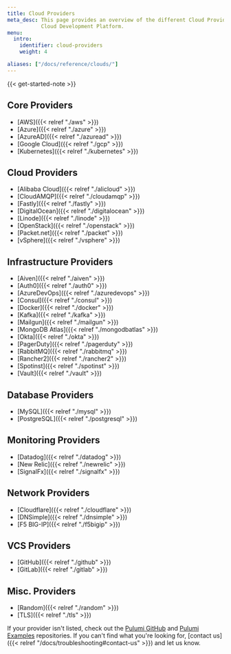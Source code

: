 ```yaml
---
title: Cloud Providers
meta_desc: This page provides an overview of the different Cloud Providers supported by the Pulumi
           Cloud Development Platform.
menu:
  intro:
    identifier: cloud-providers
    weight: 4

aliases: ["/docs/reference/clouds/"]
---
```


{{< get-started-note >}}

## Core Providers

* [AWS]({{< relref "./aws" >}})
* [Azure]({{< relref "./azure" >}})
* [AzureAD]({{< relref "./azuread" >}})
* [Google Cloud]({{< relref "./gcp" >}})
* [Kubernetes]({{< relref "./kubernetes" >}})

## Cloud Providers

* [Alibaba Cloud]({{< relref "./alicloud" >}})
* [CloudAMQP]({{< relref "./cloudamqp" >}})
* [Fastly]({{< relref "./fastly" >}})
* [DigitalOcean]({{< relref "./digitalocean" >}})
* [Linode]({{< relref "./linode" >}})
* [OpenStack]({{< relref "./openstack" >}})
* [Packet.net]({{< relref "./packet" >}})
* [vSphere]({{< relref "./vsphere" >}})

## Infrastructure Providers

* [Aiven]({{< relref "./aiven" >}})
* [Auth0]({{< relref "./auth0" >}})
* [AzureDevOps]({{< relref "./azuredevops" >}})
* [Consul]({{< relref "./consul" >}})
* [Docker]({{< relref "./docker" >}})
* [Kafka]({{< relref "./kafka" >}})
* [Mailgun]({{< relref "./mailgun" >}})
* [MongoDB Atlas]({{< relref "./mongodbatlas" >}})
* [Okta]({{< relref "./okta" >}})
* [PagerDuty]({{< relref "./pagerduty" >}})
* [RabbitMQ]({{< relref "./rabbitmq" >}})
* [Rancher2]({{< relref "./rancher2" >}})
* [Spotinst]({{< relref "./spotinst" >}})
* [Vault]({{< relref "./vault" >}})

## Database Providers

* [MySQL]({{< relref "./mysql" >}})
* [PostgreSQL]({{< relref "./postgresql" >}})

## Monitoring Providers

* [Datadog]({{< relref "./datadog" >}})
* [New Relic]({{< relref "./newrelic" >}})
* [SignalFx]({{< relref "./signalfx" >}})

## Network Providers

* [Cloudflare]({{< relref "./cloudflare" >}})
* [DNSimple]({{< relref "./dnsimple" >}})
* [F5 BIG-IP]({{< relref "./f5bigip" >}})

## VCS Providers

* [GitHub]({{< relref "./github" >}})
* [GitLab]({{< relref "./gitlab" >}})

## Misc. Providers

* [Random]({{< relref "./random" >}})
* [TLS]({{< relref "./tls" >}})

If your provider isn't listed, check out the [Pulumi GitHub](https://github.com/pulumi) and
[Pulumi Examples](https://github.com/pulumi/examples) repositories. If you can't find what you're looking for,
[contact us]({{< relref "/docs/troubleshooting#contact-us" >}}) and let us know.
